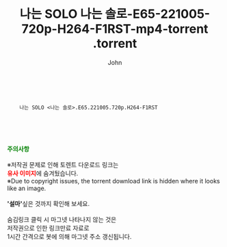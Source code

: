 ﻿---
layout: post
title:  "                   나는 SOLO 나는 솔로-E65-221005-720p-H264-F1RST-mp4-torrent                .torrent"
author: John
categories: [ TV ]
tags: [  ]
image:  
description: "                   나는 SOLO 나는 솔로-E65-221005-720p-H264-F1RST-mp4-torrent                 torrent 정보 공유"
toc: true
toc_sticky: true
---

<br>

        나는 SOLO <나는 솔로>.E65.221005.720p.H264-F1RST  
    
<br><br><br>
<p data-ke-size="size16"><b><span style="color: green;">주의사항</span></b><br /><br />※저작권 문제로 인해 토렌트 다운로드 링크는<br /><b><span style="color: red;">유사 이미지</span></b>에 숨겨뒀습니다.<br />※Due to copyright issues, the torrent download link is hidden where it looks like an image.<br /><br /><b>'설마'</b>싶은 것까지 확인해 보세요.<br /><br />숨김링크 클릭 시 마그넷 나타나지 않는 것은<br />저작권으로 인한 링크만료 자료로<br />1시간 간격으로 봇에 의해 마그넷 주소 갱신됩니다.</p>
